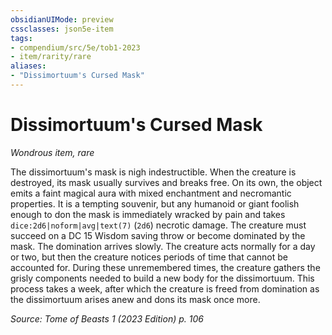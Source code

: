 ```yaml
---
obsidianUIMode: preview
cssclasses: json5e-item
tags:
- compendium/src/5e/tob1-2023
- item/rarity/rare
aliases: 
- "Dissimortuum's Cursed Mask"
---
```

# Dissimortuum's Cursed Mask
*Wondrous item, rare*  


The dissimortuum's mask is nigh indestructible. When the creature is destroyed, its mask usually survives and breaks free. On its own, the object emits a faint magical aura with mixed enchantment and necromantic properties. It is a tempting souvenir, but any humanoid or giant foolish enough to don the mask is immediately wracked by pain and takes `dice:2d6|noform|avg|text(7)` (`2d6`) necrotic damage. The creature must succeed on a DC 15 Wisdom saving throw or become dominated by the mask. The domination arrives slowly. The creature acts normally for a day or two, but then the creature notices periods of time that cannot be accounted for. During these unremembered times, the creature gathers the grisly components needed to build a new body for the dissimortuum. This process takes a week, after which the creature is freed from domination as the dissimortuum arises anew and dons its mask once more.

*Source: Tome of Beasts 1 (2023 Edition) p. 106*